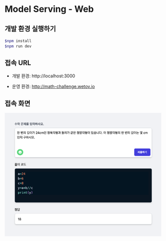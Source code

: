 # Model Serving - Web

## 개발 환경 실행하기

```bash
$npm install
$npm run dev
```

## 접속 URL

- 개발 환경: http://localhost:3000

- 운영 환경: http://math-challenge.wetov.io

## 접속 화면

![view](./public/math-challenge-frontend.png)

